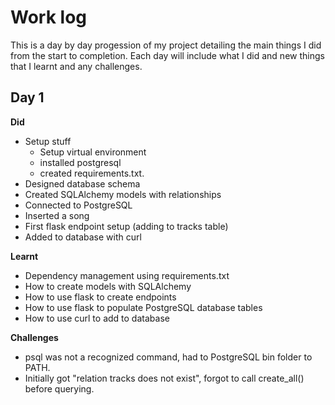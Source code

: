 # Work log
This is a day by day progession of my project detailing the main things I did from the start to completion. Each day will include what I did and new things that I learnt and any challenges.

## Day 1
**Did** 
* Setup stuff
    * Setup virtual environment
    * installed postgresql
    * created requirements.txt.
* Designed database schema
* Created SQLAlchemy models with relationships
* Connected to PostgreSQL
* Inserted a song
* First flask endpoint setup (adding to tracks table)
* Added to database with curl

**Learnt** 
* Dependency management using requirements.txt
* How to create models with SQLAlchemy
* How to use flask to create endpoints
* How to use flask to populate PostgreSQL database tables
* How to use curl to add to database

**Challenges** 
* psql was not a recognized command, had to PostgreSQL bin folder to PATH.
* Initially got "relation tracks does not exist", forgot to call create_all() before querying.

